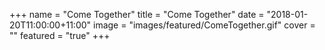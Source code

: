 +++
name = "Come Together"
title = "Come Together"
date = "2018-01-20T11:00:00+11:00"
image = "images/featured/ComeTogether.gif"
cover = ""
featured = "true"
+++